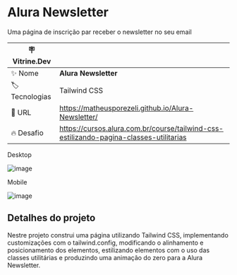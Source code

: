 # Alura Newsletter

Uma página de inscrição par receber o newsletter no seu email

| :placard: Vitrine.Dev |     |
| -------------  | --- |
| :sparkles: Nome        | **Alura Newsletter**
| :label: Tecnologias | Tailwind CSS
| :rocket: URL         | https://matheusporezeli.github.io/Alura-Newsletter/
| :fire: Desafio     | https://cursos.alura.com.br/course/tailwind-css-estilizando-pagina-classes-utilitarias

Desktop

![image](https://user-images.githubusercontent.com/112051389/216786947-1f9cfd52-ee19-490c-9130-2381a2c0e6f9.png)

Mobile

![image](https://user-images.githubusercontent.com/112051389/216786993-4baaedad-ebcb-4e99-85bf-aa1eecbf4894.png)


## Detalhes do projeto

Nestre projeto construi uma página utilizando Tailwind CSS, implementando customizações com o tailwind.config, modificando o alinhamento e posicionamento dos elementos, estilizando elementos com o uso das classes utilitárias e produzindo uma animação do zero para a Alura Newsletter.
